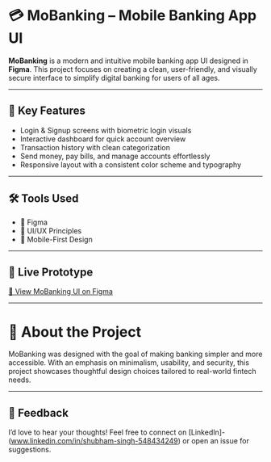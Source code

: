 # 💳 MoBanking – Mobile Banking App UI

**MoBanking** is a modern and intuitive mobile banking app UI designed in **Figma**. This project focuses on creating a clean, user-friendly, and visually secure interface to simplify digital banking for users of all ages.

---

## 📱 Key Features

- Login & Signup screens with biometric login visuals
- Interactive dashboard for quick account overview
- Transaction history with clean categorization
- Send money, pay bills, and manage accounts effortlessly
- Responsive layout with a consistent color scheme and typography

---

## 🛠️ Tools Used

- 🎨 Figma
- 🧠 UI/UX Principles
- 📱 Mobile-First Design

---

## 🔗 Live Prototype

[🔗 View MoBanking UI on Figma](https://www.figma.com/proto/aLxZ2r8k7NqOPDfomAUZJc/Banking-app?page-id=0%3A1&node-id=4-46&p=f&viewport=-837%2C61%2C0.16&t=X9sE0p81Xe6NG2di-1&scaling=scale-down&content-scaling=fixed&starting-point-node-id=4%3A2&show-proto-sidebar=1)

---

# 🎯 About the Project

MoBanking was designed with the goal of making banking simpler and more accessible. With an emphasis on minimalism, usability, and security, this project showcases thoughtful design choices tailored to real-world fintech needs.

---

## 🙌 Feedback

I’d love to hear your thoughts! Feel free to connect on [LinkedIn]-(www.linkedin.com/in/shubham-singh-548434249) or open an issue for suggestions.

